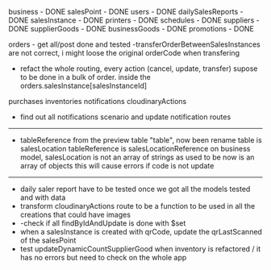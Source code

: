 business - DONE
salesPoint - DONE
users - DONE
dailySalesReports - DONE
salesInstance - DONE
printers - DONE
schedules - DONE
suppliers - DONE
supplierGoods - DONE
businessGoods - DONE
promotions - DONE
  
orders - get all/post done and tested
-transferOrderBetweenSalesInstances are not correct, i might loose the original orderCode when transfering
- refact the whole routing, every action (cancel, update, transfer) supose to be done in a bulk of order. inside the orders.salesInstance[salesInstanceId]

purchases
inventories
notifications
cloudinaryActions

- find out all notifications scenario and update notification routes

*****************************************************************************
- tableReference from the preview table "table", now been rename
table is salesLocation
tableReference is salesLocationReference
on business model, salesLocation is not an array of strings as used to be
now is an array of objects
this will cause errors if code is not update
*****************************************************************************

- daily saler report have to be tested once we got all the models tested and with data
- transform cloudinaryActions route to be a function to be used in all the creations that could have images
- -check if all findByIdAndUpdate is done with $set
- when a salesInstance is created with qrCode, update the qrLastScanned of the salesPoint
- test updateDynamicCountSupplierGood when inventory is refactored / it has no errors but need to check on the whole app